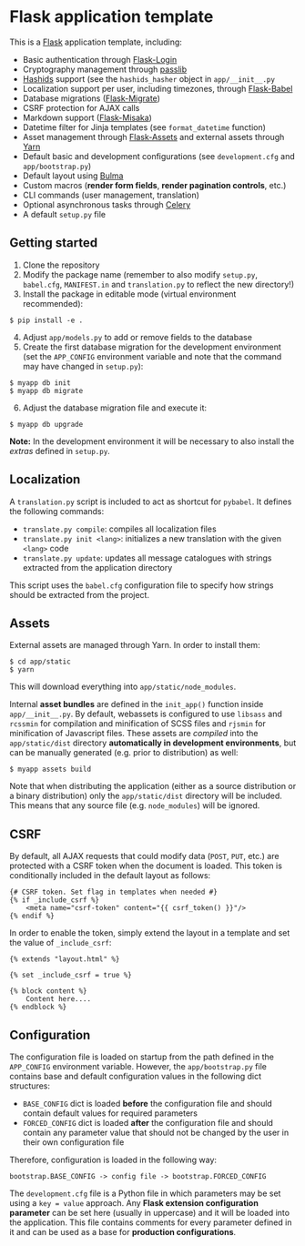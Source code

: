 # Flask application template

This is a [Flask](https://github.com/pallets/flask) application template, including:

- Basic authentication through [Flask-Login](https://flask-login.readthedocs.io/en/latest/)
- Cryptography management through [passlib](https://pypi.org/project/passlib/)
- [Hashids](https://hashids.org/) support (see the `hashids_hasher` object in `app/__init__.py`
- Localization support per user, including timezones, through [Flask-Babel](https://github.com/python-babel/flask-babel)
- Database migrations ([Flask-Migrate](https://flask-migrate.readthedocs.io/en/latest/))
- CSRF protection for AJAX calls
- Markdown support ([Flask-Misaka](https://flask-misaka.readthedocs.io/en/latest/))
- Datetime filter for Jinja templates (see `format_datetime` function)
- Asset management through [Flask-Assets](https://flask-assets.readthedocs.io/en/latest/) and external assets through [Yarn](https://yarnpkg.com/)
- Default basic and development configurations (see `development.cfg` and `app/bootstrap.py`)
- Default layout using [Bulma](https://bulma.io)
- Custom macros (**render form fields**, **render pagination controls**, etc.)
- CLI commands (user management, translation)
- Optional asynchronous tasks through [Celery](https://pypi.org/project/celery/)
- A default `setup.py` file

## Getting started

1. Clone the repository
2. Modify the package name (remember to also modify `setup.py`, `babel.cfg`, `MANIFEST.in` and `translation.py` to reflect the new directory!)
3. Install the package in editable mode (virtual environment recommended):

```shell
$ pip install -e .
```

4. Adjust `app/models.py` to add or remove fields to the database
5. Create the first database migration for the development environment (set the `APP_CONFIG` environment variable and note that the command may have changed in `setup.py`):

```shell
$ myapp db init
$ myapp db migrate
```

6. Adjust the database migration file and execute it:

```shell
$ myapp db upgrade
```

**Note:** In the development environment it will be necessary to also install the *extras* defined in `setup.py`.

## Localization

A `translation.py` script is included to act as shortcut for `pybabel`. It defines the following commands:

- `translate.py compile`: compiles all localization files
- `translate.py init <lang>`: initializes a new translation with the given `<lang>` code
- `translate.py update`: updates all message catalogues with strings extracted from the application directory

This script uses the `babel.cfg` configuration file to specify how strings should be extracted from the project.

## Assets

External assets are managed through Yarn. In order to install them:

```shell
$ cd app/static 
$ yarn
```

This will download everything into `app/static/node_modules`.

Internal **asset bundles** are defined in the `init_app()` function inside `app/__init__.py`. By default, webassets is configured to use `libsass` and `rcssmin` for compilation and minification of SCSS files and `rjsmin` for minification of Javascript files. These assets are *compiled* into the `app/static/dist` directory **automatically in development environments**, but can be manually generated (e.g. prior to distribution) as well:

```shell
$ myapp assets build
```

Note that when distributing the application (either as a source distribution or a binary distribution) only the `app/static/dist` directory will be included. This means that any source file (e.g. `node_modules`) will be ignored.

## CSRF

By default, all AJAX requests that could modify data (`POST`, `PUT`, etc.) are protected with a CSRF token when the document is loaded. This token is conditionally included in the default layout as follows:

```html+jinja
{# CSRF token. Set flag in templates when needed #}
{% if _include_csrf %}
    <meta name="csrf-token" content="{{ csrf_token() }}"/>
{% endif %}
```

In order to enable the token, simply extend the layout in a template and set the value of `_include_csrf`:

```html+jinja
{% extends "layout.html" %}

{% set _include_csrf = true %}

{% block content %}
    Content here....
{% endblock %}
```

## Configuration

The configuration file is loaded on startup from the path defined in the `APP_CONFIG` environment variable. However, the `app/bootstrap.py` file contains base and default configuration values in the following dict structures:

- `BASE_CONFIG` dict is loaded **before** the configuration file and should contain default values for required parameters
- `FORCED_CONFIG` dict is loaded **after** the configuration file and should contain any parameter value that should not be changed by the user in their own configuration file

Therefore, configuration is loaded in the following way:

```text
bootstrap.BASE_CONFIG -> config file -> bootstrap.FORCED_CONFIG
```

The `development.cfg` file is a Python file in which parameters may be set using a `key = value` approach. Any **Flask extension configuration parameter** can be set here (usually in uppercase) and it will be loaded into the application. This file contains comments for every parameter defined in it and can be used as a base for **production configurations**.
